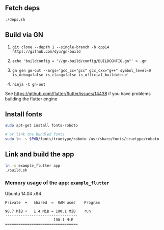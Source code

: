 ## Fetch deps
```sh
./deps.sh
```

## Build via GN
1. `git clone --depth 1 --single-branch -b cpp14 https://github.com/dyu/gn-build`

2. `echo 'buildconfig = "//gn-build/config/BUILDCONFIG.gn"' > .gn`

3. `gn gen gn-out --args='gcc_cc="gcc" gcc_cxx="g++" symbol_level=0 is_debug=false is_clang=false is_official_build=true'`

4. `ninja -C gn-out`

See https://github.com/flutter/flutter/issues/14438 if you have problems building the flutter engine

## Install fonts
```sh
sudo apt-get install fonts-roboto

# or link the bundled fonts
sudo ln -s $PWD/fonts/truetype/roboto /usr/share/fonts/truetype/roboto
```

## Link and build the app
```sh
ln -s example_flutter app
./build.sh
```

### Memory usage of the app: `example_flutter`
Ubuntu 14.04 x64
```
Private  +   Shared  =  RAM used	Program

98.7 MiB +   1.4 MiB = 100.1 MiB	run
---------------------------------
                      100.1 MiB
=================================
```

